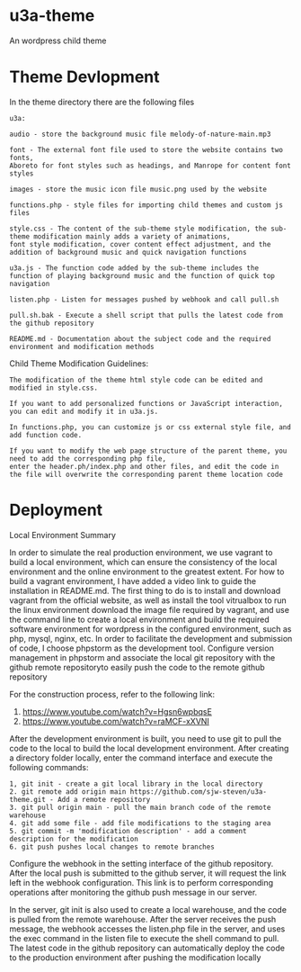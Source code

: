 # u3a-theme

An wordpress child theme

# Theme Devlopment

In the theme directory there are the following files

    u3a:

    audio - store the background music file melody-of-nature-main.mp3

    font - The external font file used to store the website contains two fonts, 
    Aboreto for font styles such as headings, and Manrope for content font styles

    images - store the music icon file music.png used by the website

    functions.php - style files for importing child themes and custom js files

    style.css - The content of the sub-theme style modification, the sub-theme modification mainly adds a variety of animations, 
    font style modification, cover content effect adjustment, and the addition of background music and quick navigation functions

    u3a.js - The function code added by the sub-theme includes the function of playing background music and the function of quick top navigation
    
    listen.php - Listen for messages pushed by webhook and call pull.sh

    pull.sh.bak - Execute a shell script that pulls the latest code from the github repository

    README.md - Documentation about the subject code and the required environment and modification methods

Child Theme Modification Guidelines:

    The modification of the theme html style code can be edited and modified in style.css. 

    If you want to add personalized functions or JavaScript interaction, you can edit and modify it in u3a.js.

    In functions.php, you can customize js or css external style file, and add function code.

    If you want to modify the web page structure of the parent theme, you need to add the corresponding php file,
    enter the header.ph/index.php and other files, and edit the code in the file will overwrite the corresponding parent theme location code

# Deployment

Local Environment Summary

In order to simulate the real production environment, we use vagrant to build a local environment, which can ensure the
consistency of the local environment and the online environment to the greatest extent. For how to build a vagrant
environment, I have added a video link to guide the installation in README.md. The first thing to do is to install and
download vagrant from the official website, as well as install the tool vitrualbox to run the linux environment download
the image file required by vagrant, and use the command line to create a local environment and build the required
software environment for wordpress in the configured environment, such as php, mysql, nginx, etc. In order to facilitate
the development and submission of code, I choose phpstorm as the development tool. Configure version management in
phpstorm and associate the local git repository with the github remote repositoryto easily push the code to the remote
github repository

For the construction process, refer to the following link:

1. https://www.youtube.com/watch?v=Hgsn6wpbqsE
2. https://www.youtube.com/watch?v=raMCF-xXVNI

After the development environment is built, you need to use git to pull the code to the local to build the local
development environment. After creating a directory folder locally, enter the command interface and execute the
following commands:

    1, git init - create a git local library in the local directory
    2. git remote add origin main https://github.com/sjw-steven/u3a-theme.git - Add a remote repository
    3. git pull origin main - pull the main branch code of the remote warehouse
    4. git add some file - add file modifications to the staging area
    5. git commit -m 'modification description' - add a comment description for the modification
    6. git push pushes local changes to remote branches

Configure the webhook in the setting interface of the github repository. After the local push is submitted to the github
server, it will request the link left in the webhook configuration. This link is to perform corresponding operations
after monitoring the github push message in our server.

In the server, git init is also used to create a local warehouse, and the code is pulled from the remote warehouse.
After the server receives the push message, the webhook accesses the listen.php file in the server, and uses the exec
command in the listen file to execute the shell command to pull. The latest code in the github repository can
automatically deploy the code to the production environment after pushing the modification locally